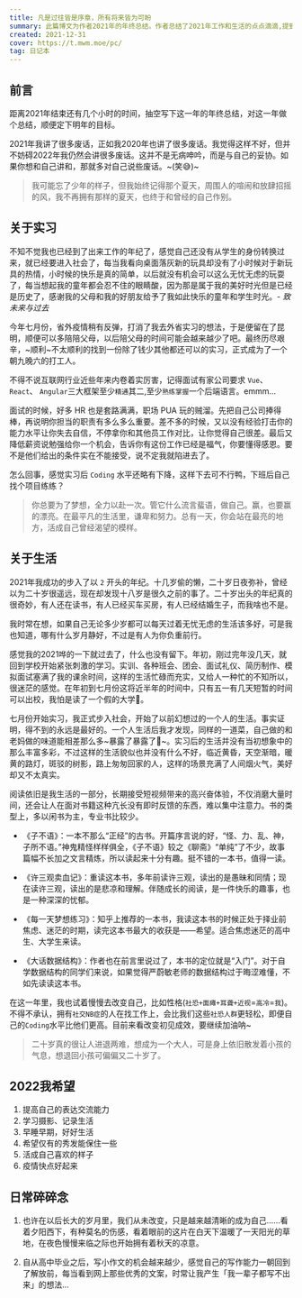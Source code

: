 ```yaml
---
title: 凡是过往皆是序章，所有将来皆为可盼
summary: 此篇博文为作者2021年的年终总结。作者总结了2021年工作和生活的点点滴滴,提到了找实习工作面试的经历,以及阅读的一些书籍等。此外,作者也提到了2022年的一些期望,比如提高表达能力、学习摄影等。
created: 2021-12-31
cover: https://t.mwm.moe/pc/
tag: 日记本
---
```


## 前言

距离2021年结束还有几个小时的时间，抽空写下这一年的年终总结，对这一年做个总结，顺便定下明年的目标。

2021年我讲了很多废话，正如我2020年也讲了很多废话。我觉得这样不好，但并不妨碍2022年我仍然会讲很多废话。这并不是无病呻吟，而是与自己的妥协。如果你想和自己讲和，那就多对自己说些废话。~(笑😅)~

> 我可能忘了少年的样子，但我始终记得那个夏天，周围人的喧闹和放肆招摇的风，我不再拥有那样的夏天，也终于和曾经的自己作别。

## 关于实习

不知不觉我也已经到了出来工作的年纪了，感觉自己还没有从学生的身份转换过来，就已经要进入社会了，每当我看向桌面落灰新的玩具却没有了小时候对于新玩具的热情，小时候的快乐是真的简单，以后就没有机会可以这么无忧无虑的玩耍了，每当想起我的童年都会忍不住的眼睛酸，因为那是属于我的美好时光但是已经是历史了，感谢我的父母和我的好朋友给予了我如此快乐的童年和学生时光。_\- 致未来与过去_

今年七月份，省外疫情稍有反弹，打消了我去外省实习的想法，于是便留在了昆明，顺便可以多陪陪父母，以后陪父母的时间可能会越来越少了吧。最终历尽艰辛，~顺利~不太顺利的找到一份除了钱少其他都还可以的实习，正式成为了一个朝九晚六的打工人。

不得不说互联网行业近些年来内卷着实厉害，记得面试有家公司要求 `Vue`、 `React`、 `Angular`三大框架至少`精通`其二,至少`熟练掌握`一个后端语言。emmm…

面试的时候，好多 HR 也是套路满满，职场 PUA 玩的贼溜。先把自己公司捧得棒，再说明你担当的职责有多么多么重要。差不多的时候，又以没有经验打击你的能力水平让你失去自信，不停拿你和其他员工作对比，让你觉得自己很差。最后又降低薪资说勉强给你一个机会，告诉你有这份工作已经是福气，你要懂得感恩。要不是他们给出的条件实在不能接受，说不定我就陷进去了。

怎么回事，感觉实习后 `Coding` 水平还略有下降，这样下去可不行鸭，下班后自己找个项目练练？

> 你总要为了梦想，全力以赴一次。管它什么流言蜚语，做自己。赢，也要赢的漂亮。在最平凡的生活里，谦卑和努力。总有一天，你会站在最亮的地方，活成自己曾经渴望的模样。

## 关于生活

2021年我成功的步入了以 `2` 开头的年纪。十几岁偷的懒，二十岁日夜弥补，曾经以为二十岁很遥远，现在却发现十八岁是很久之前的事了。二十岁出头的年纪真的很奇妙，有人还在读书，有人已经买车买房，有人已经结婚生子，而我啥也不是。

我时常在想，如果自己无论多少岁都可以每天过着无忧无虑的生活该多好，可是我也知道，哪有什么岁月静好，不过是有人为你负重前行。

感觉我的2021哗的一下就过去了，什么也没有留下。年初，刚过完年没几天，就回到学校开始紧张刺激的学习。实训、各种班会、团会、面试礼仪、简历制作、模拟面试塞满了我的课余时间，这样的生活忙碌而充实，又给人一种忙的不知所以，很迷茫的感觉。在年初到七月份这将近半年的时间中，只有五一有几天短暂的时间可以出校，我怕是读了一个假的大学🐶。

七月份开始实习，我正式步入社会，开始了以前幻想过的一个人的生活。事实证明，得不到的永远是最好的。一个人生活后我才发现，同样的一道菜，自己做的和老妈做的味道能相差那么多~暴露了暴露了🐧~。实习后的生活并没有当初想象中的那么丰富多彩，不过这样的生活貌似也并没有什么不好，临近黄昏，天空渐暗，暖黄的路灯，斑驳的树影，路上匆匆回家的人，这样的场景充满了人间烟火气，美好却又不太真实。

阅读依旧是我生活的一部分，长期接受短视频带来的高兴奋体验，不仅消磨大量时间，还会让人在面对书籍这种亢长没有即时反馈的东西，难以集中注意力。书的类型上，多以闲书为主，专业书比较少。

- 《子不语》：一本不那么“正经”的古书。开篇序言说的好，“怪、力、乱、神，子所不语。”神鬼精怪样样俱全，《子不语》较之《聊斋》“单纯”了不少，故事篇幅不长加之文言精炼，所以读起来十分有趣。挺不错的一本书，值得一读。

- 《许三观卖血记》：重读这本书，多年前读许三观，读出的是愚昧和同情；现在读许三观，读出的是悲凉和理解。伴随成长的阅读，是一件快乐的趣事，也是一种深深的忧郁。

- 《每一天梦想练习》：知乎上推荐的一本书，我读这本书的时候正处于择业前焦虑、迷茫的时期，读完这本书最大的收获是——希望。适合焦虑迷茫的高中生、大学生来读。

- 《大话数据结构》：作者也在前言里说过了，本书的定位就是“入门”。对于自学数据结构的同学们来说，如果觉得严蔚敏老师的数据结构过于晦涩难懂，不如先读读这本书。

在这一年里，我也试着慢慢去改变自己，比如性格(`社恐+面瘫+耳聋+近视`\=`高冷`\=`我`)。不得不承认，拥有`社交NB症`的人在找工作上，会比我们这些`社恐人群`更轻松，即便自己的`Coding`水平比他们更高。目前来看改变初见成效，要继续加油呐~

> 二十岁真的很让人进退两难，想成为一个大人，可是身上依旧散发着小孩的气息，想退回小孩可偏偏又二十岁了。

## 2022我希望

1. 提高自己的表达交流能力
2. 学习摄影、记录生活
3. 早睡早期，好好生活
4. 希望仅有的秀发能保住一些
5. 活成自己喜欢的样子
6. 疫情快点好起来

## 日常碎碎念

1. 也许在以后长大的岁月里，我们从未改变，只是越来越清晰的成为自己……看着夕阳西下，有种莫名的伤感，看着眼前的这片在白天下温暖了一天阳光的草地，在夜色慢慢来临之际也开始拥有着秋天的凉意。

2. 自从高中毕业之后，写小作文的机会越来越少，感觉自己的写作能力一朝回到了解放前，每当看到网上那些优秀的文案，时常让我产生「我一辈子都写不出来」的想法…
